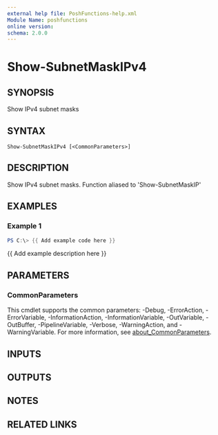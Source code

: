 ```yaml
---
external help file: PoshFunctions-help.xml
Module Name: poshfunctions
online version:
schema: 2.0.0
---
```


# Show-SubnetMaskIPv4

## SYNOPSIS
Show IPv4 subnet masks

## SYNTAX

```
Show-SubnetMaskIPv4 [<CommonParameters>]
```

## DESCRIPTION
Show IPv4 subnet masks.
Function aliased to 'Show-SubnetMaskIP'

## EXAMPLES

### Example 1
```powershell
PS C:\> {{ Add example code here }}
```

{{ Add example description here }}

## PARAMETERS

### CommonParameters
This cmdlet supports the common parameters: -Debug, -ErrorAction, -ErrorVariable, -InformationAction, -InformationVariable, -OutVariable, -OutBuffer, -PipelineVariable, -Verbose, -WarningAction, and -WarningVariable. For more information, see [about_CommonParameters](http://go.microsoft.com/fwlink/?LinkID=113216).

## INPUTS

## OUTPUTS

## NOTES

## RELATED LINKS
